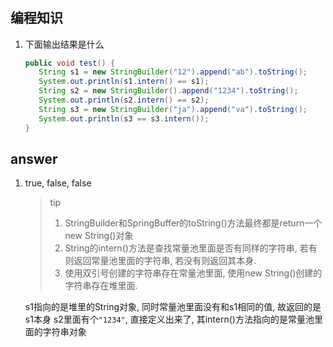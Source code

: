 # 

## 编程知识

1. 下面输出结果是什么

   ```java
   public void test() {
      String s1 = new StringBuilder("12").append("ab").toString();
      System.out.println(s1.intern() == s1);
      String s2 = new StringBuilder().append("1234").toString();
      System.out.println(s2.intern() == s2);
      String s3 = new StringBuilder("ja").append("va").toString();
      System.out.println(s3 == s3.intern());
   }
   ```





## answer

1. true, false, false

   > tip
   > 1. StringBuilder和SpringBuffer的toString()方法最终都是return一个new String()对象
   > 2. String的intern()方法是查找常量池里面是否有同样的字符串, 若有则返回常量池里面的字符串, 若没有则返回其本身.
   > 3. 使用双引号创建的字符串存在常量池里面, 使用new String()创建的字符串存在堆里面.

   s1指向的是堆里的String对象, 同时常量池里面没有和s1相同的值, 故返回的是s1本身
   s2里面有个`"1234"`, 直接定义出来了, 其intern()方法指向的是常量池里面的字符串对象



